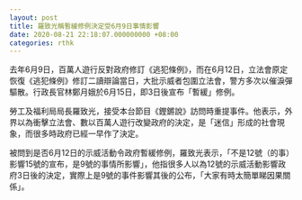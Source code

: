 ```yaml
---
layout: post
title: 羅致光稱暫緩修例決定受6月9日事情影響
date: 2020-08-21 22:18:07.000000000 +08:00
categories: rthk
---
```


去年6月9日，百萬人遊行反對政府修訂《逃犯條例》，而在6月12日，立法會原定恢復《逃犯條例》修訂二讀辯論當日，大批示威者包圍立法會，警方多次以催淚彈驅散。行政長官林鄭月娥於6月15日，即3日後宣布「暫緩」修例。

勞工及福利局局長羅致光，接受本台節目《鏗鏘說》訪問時重提事件。他表示，外界以為衝擊立法會、數以百萬人遊行改變政府的決定，是「迷信」形成的社會現象，而很多時政府已經一早作了決定。

被問到是否6月12日的示威活動令政府暫緩修例，羅致光表示，「不是12號（的事）影響15號的宣布，是9號的事情所影響」，他指很多人以為12號的示威活動影響政府3日後的決定，實際上是9號的事件影響其後的公布，「大家有時太簡單睇因果關係」。
